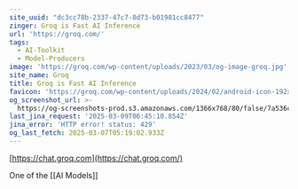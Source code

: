 ```yaml
---
site_uuid: "dc3cc78b-2337-47c7-8d73-b01981cc8477"
zinger: Groq is Fast AI Inference
url: 'https://groq.com/'
tags:
  - AI-Toolkit
  - Model-Producers
image: 'https://groq.com/wp-content/uploads/2023/03/og-image-groq.jpg'
site_name: Groq
title: Groq is Fast AI Inference
favicon: 'https://groq.com/wp-content/uploads/2024/02/android-icon-192x192-1.png'
og_screenshot_url: >-
  https://og-screenshots-prod.s3.amazonaws.com/1366x768/80/false/7a536c4a7b6faf0c9b52cba239432629c3758985c167add98ce1b1c770c73e86.jpeg
last_jina_request: '2025-03-09T06:45:10.854Z'
jina_error: 'HTTP error! status: 429'
og_last_fetch: 2025-03-07T05:19:02.933Z
---
```


[https://chat.groq.com](https://chat.groq.com/)

One of the [[AI Models]]

